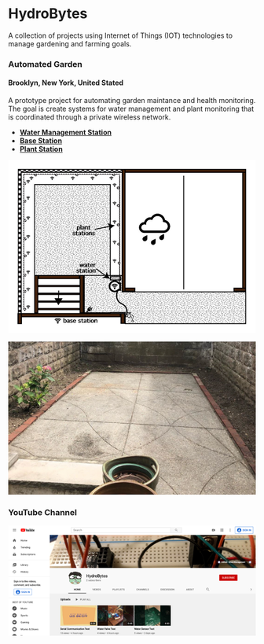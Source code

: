 # HydroBytes
A collection of projects using Internet of Things (IOT) technologies to manage gardening and farming goals.

### Automated Garden
#### Brooklyn, New York, United Stated

A prototype project for automating garden maintance and health monitoring. The goal is create systems for water management and plant monitoring that is coordinated through a private wireless network.

- **[Water Management Station](https://github.com/deezone/HydroBytes-WaterManagement)**
- **[Base Station](https://github.com/deezone/HydroBytes-BaseStation)**
- **[Plant Station](https://github.com/deezone/HydroBytes-PlantStation)**

![brooklyn-20201115 garden layout](https://raw.githubusercontent.com/deezone/HydroBytes/master/resources/gardenBrooklynDiagram-20201115.jpg)

![Garden](https://github.com/deezone/HydroBytes-WaterManagement/blob/master/resources/garden-01.png)

### YouTube Channel

[![YouTube Channel](https://github.com/deezone/HydroBytes-WaterManagement/blob/master/resources/youTube-TN.png?raw=true)](https://www.youtube.com/channel/UC00A_lEJD2Hcy9bw6UuoUBA "All of the HydroBytes videos")
